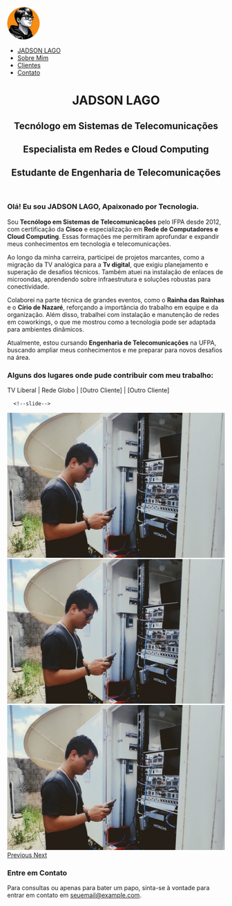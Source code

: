 <html lang="pt-BR">
<head>
    <meta charset="UTF-8">
    <meta name="viewport" content="width=device-width, initial-scale=1.0">
    <title>[Seu Nome] - Tecnólogo em Telecomunicações</title>
    <link rel="stylesheet" href="styles.css">
    <link href="https://fonts.googleapis.com/css2?family=Inter:wght@300;400;600;700&display=swap" rel="stylesheet">
    <link rel="preconnect" href="https://fonts.googleapis.com">
    <link rel="preconnect" href="https://fonts.gstatic.com" crossorigin>
    <link href="https://fonts.googleapis.com/css2?family=Anton&display=swap" rel="stylesheet">
    <link href="https://fonts.googleapis.com/css2?family=IBM+Plex+Mono&display=swap" rel="stylesheet">
    <link href="https://cdn.jsdelivr.net/npm/bootstrap@5.3.2/dist/css/bootstrap.min.css" rel="stylesheet">
    <link rel="stylesheet" href="https://cdn.jsdelivr.net/npm/bootstrap@4.0.0/dist/css/bootstrap.min.css" integrity="sha384-Gn5384xqQ1aoWXA+058RXPxPg6fy4IWvTNh0E263XmFcJlSAwiGgFAW/dAiS6JXm" crossorigin="anonymous">
</head>
<body class="background-gif">
    <!-- Menu -->
    <nav class="menu">
        <div class="container">
            <div class="logo">
                <span> <img src="img\logo2.png" width="75" height="75"></span>
            </div>
            <ul>
                <li class="MenuHome"><a href="#home">JADSON LAGO</a></li>
                <li><a href="#sobre">Sobre Mim</a></li>
                <li><a href="#clientes">Clientes</a></li>
                <li><a href="#contato">Contato</a></li>
            </ul>
        </div>
    </nav>
<!-- Header -->
    <header id="home" class="header">
        <div class="container">
            <h1>JADSON LAGO</h1>
            <h2>Tecnólogo em Sistemas de Telecomunicações</h2>
            <h2>Especialista em Redes e Cloud Computing</h2>
            <h2>Estudante de Engenharia de Telecomunicações</h2>
        </div>
    </header>
<!-- Seção Sobre Mim -->
    <section id="sobre" class="about">
        <div class="container">
            <h3>Olá! Eu sou <strong class="TextoDestaqueOrange">JADSON LAGO,</strong> Apaixonado por Tecnologia.</h3>
            <p>Sou  <strong class="TextoDestaqueAzul">Tecnólogo em Sistemas de Telecomunicações</strong> pelo IFPA desde 2012, com certificação da <strong class="TextoDestaqueAzul">Cisco</strong> e especialização em <strong class="TextoDestaqueAzul">Rede de Computadores e Cloud Computing</strong>. Essas formações me permitiram aprofundar e expandir meus conhecimentos em tecnologia e telecomunicações.            </p>
            <p>Ao longo da minha carreira, participei de projetos marcantes, como a migração da TV analógica para a <strong class="TextoDestaqueAzul">Tv digital</strong>, que exigiu planejamento e superação de desafios técnicos. Também atuei na instalação de enlaces de microondas, aprendendo sobre infraestrutura e soluções robustas para conectividade.</p>
            <p>Colaborei na parte técnica de grandes eventos, como o <strong class="TextoDestaqueAzul">Rainha das Rainhas</strong> e o <strong class="TextoDestaqueAzul">Círio de Nazaré</strong>, reforçando a importância do trabalho em equipe e da organização. Além disso, trabalhei com instalação e manutenção de redes em coworkings, o que me mostrou como a tecnologia pode ser adaptada para ambientes dinâmicos.</p>
            <p>Atualmente, estou cursando <strong class="TextoDestaqueAzul">Engenharia de Telecomunicações</strong> na UFPA, buscando ampliar meus conhecimentos e me preparar para novos desafios na área.</p>
        </div>
    </section>
<!-- Seção Clientes -->
    <section id="clientes" class="clients">
        <div class="container">
            <h3><strong class="TextoDestaqueOrange">Alguns dos lugares onde pude contribuir com meu trabalho:</strong></h3>
            <div class="client-list">
                <p>TV Liberal | Rede Globo | [Outro Cliente] | [Outro Cliente]</p>
            </div>
        </div>
    </section>

      <!--slide-->
    
<div class="image-container">
<div id="carouselExampleControls" class="carousel slide" data-ride="carousel">
<div class="carousel-inner">
<div class="carousel-item active">
<img class="d-block w-10" src="img/rogerio.jpg" alt="First slide">
</div>
<div class="carousel-item">
<img class="d-block w-10" src="img/rogerio.jpg" alt="Second slide">
</div>
<div class="carousel-item">
<img class="d-block w-10" src="img/rogerio.jpg" alt="Third slide">
</div>
</div>
<a class="carousel-control-prev" href="#carouselExampleControls" role="button" data-slide="prev">
<span class="carousel-control-prev-icon" aria-hidden="true"></span>
<span class="sr-only">Previous</span>
 </a>
<a class="carousel-control-next" href="#carouselExampleControls" role="button" data-slide="next">
<span class="carousel-control-next-icon" aria-hidden="true"></span>
<span class="sr-only">Next</span>
</a>
</div>
</div>
    

<!-- Footer -->
<footer id="contato" class="footer">
<div class="container">
            <h3><strong class="TextoDestaqueOrange">Entre em Contato</strong></h3>
            <p>Para consultas ou apenas para bater um papo, sinta-se à vontade para entrar em contato em <a href="mailto:seuemail@example.com">seuemail@example.com</a>.</p>
</div>
</footer>
<script src="script.js"></script>
<script src="https://code.jquery.com/jquery-3.2.1.slim.min.js" integrity="sha384-KJ3o2DKtIkvYIK3UENzmM7KCkRr/rE9/Qpg6aAZGJwFDMVNA/GpGFF93hXpG5KkN" crossorigin="anonymous"></script>
<script src="https://cdn.jsdelivr.net/npm/popper.js@1.12.9/dist/umd/popper.min.js" integrity="sha384-ApNbgh9B+Y1QKtv3Rn7W3mgPxhU9K/ScQsAP7hUibX39j7fakFPskvXusvfa0b4Q" crossorigin="anonymous"></script>
<script src="https://cdn.jsdelivr.net/npm/bootstrap@4.0.0/dist/js/bootstrap.min.js" integrity="sha384-JZR6Spejh4U02d8jOt6vLEHfe/JQGiRRSQQxSfFWpi1MquVdAyjUar5+76PVCmYl" crossorigin="anonymous"></script>
</body>
</html>
